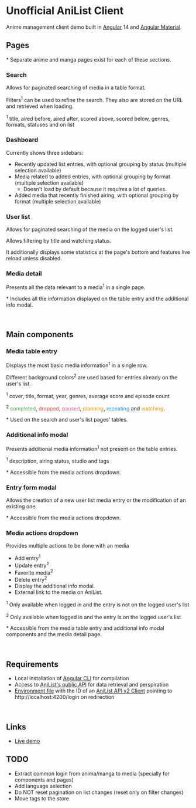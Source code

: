 # Unofficial AniList Client

Anime management client demo built in [Angular](https://angular.io/) 14 and [Angular Material](https://material.angular.io/).

## Pages

\* Separate anime and manga pages exist for each of these sections.

### Search

Allows for paginated searching of media in a table format.

Filters<sup>1</sup> can be used to refine the search. They also are stored on the URL and retrieved when loading.

<sup>1</sup> title, aired before, aired after, scored above, scored below, genres, formats, statuses and on list

### Dashboard

Currently shows three sidebars:

- Recently updated list entries, with optional grouping by status (multiple selection available)
- Media related to added entries, with optional grouping by format (multiple selection available)
  - Doesn't load by default because it requires a lot of queries.
- Added media that recently finished airing, with optional grouping by format (multiple selection available)

### User list

Allows for paginated searching of the media on the logged user's list.

Allows filtering by title and watching status.

It additionally displays some statistics at the page's bottom and features live reload unless disabled.

### Media detail

Presents all the data relevant to a media<sup>1</sup> in a single page.

\* Includes all the information displayed on the table entry and the additional info modal.

<br/>

## Main components

### Media table entry

Displays the most basic media information<sup>1</sup> in a single row.

Different background colors<sup>2</sup> are used based for entries already on the user's list.

<sup>1</sup> cover, title, format, year, genres, average score and episode count

<sup>2</sup>
<span style="color: #4caf50">completed</span>,
<span style="color: #f44336">dropped</span>,
<span style="color: #f06292">paused</span>,
<span style="color: #ff9800">planning</span>,
<span style="color: #2196f3">repeating</span> and
<span style="color: #ff9800">watching</span>.

\* Used on the search and user's list pages' tables.

### Additional info modal

Presents additional media information<sup>1</sup> not present on the table entries.

<sup>1</sup> description, airing status, studio and tags

\* Accessible from the media actions dropdown.

### Entry form modal

Allows the creation of a new user list media entry or the modification of an existing one.

\* Accessible from the media actions dropdown.

### Media actions dropdown

Provides multiple actions to be done with an media

- Add entry<sup>1</sup>
- Update entry<sup>2</sup>
- Favorite media<sup>2</sup>
- Delete entry<sup>2</sup>
- Display the additional info modal.
- External link to the media on AniList.

<sup>1</sup> Only available when logged in and the entry is not on the logged user's list

<sup>2</sup> Only available when logged in and the entry is on the logged user's list

\* Accessible from the media table entry and additional info modal components and the media detail page.

<br/>

## Requirements

- Local installation of [Angular CLI](https://cli.angular.io) for compilation
- Access to [AniList's public API](https://anilist.gitbooks.io/anilist-apiv2-docs/) for data retrieval and perspiration
- [Environment file](http://tattoocoder.com/angular-cli-using-the-environment-option/) with the ID of an [AniList API v2 Client](https://anilist.co/settings/developer) pointing to http://localhost:4200/login on redirection

<br/>

## Links

- [Live demo](https://jesuscc1993.github.io/unofficial-ngx-anilist-client/)

## TODO

- Extract common login from anima/manga to media (specially for components and pages)
- Add language selection
- Do NOT reset pagination on list changes (reset only on filter changes)
- Move tags to the store
